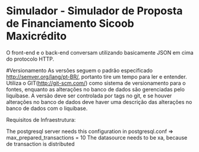 # Simulador - Simulador de Proposta de Financiamento Sicoob Maxicrédito

O front-end e o back-end conversam utilizando basicamente JSON em cima do protocolo HTTP.

#Versionamento
As versões seguem o padrão especificado http://semver.org/lang/pt-BR/, portanto tire um tempo para ler e entender.
Utiliza o GIT(http://git-scm.com/) como sistema de versionamento para o fontes, enquanto as alterações no banco de dados
são gerenciadas pelo liquibase.	A versão deve ser controlada por tags no git, e se houver alterações no banco de dados deve
haver uma descrição das alterações no banco de dados com o liquibase.


Requisitos de Infraestrutura:

The postgresql server needs this configuration in postgresql.conf => max_prepared_transactions = 10
The datasource needs to be xa, because de transaction is distributed